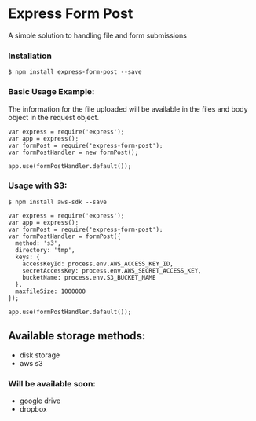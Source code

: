 # Express Form Post

A simple solution to handling file and form submissions <br/>

### Installation
```Installation
$ npm install express-form-post --save
```

### Basic Usage Example:
The information for the file uploaded will be available in the files and body object in the request object.

```
var express = require('express');
var app = express();
var formPost = require('express-form-post');
var formPostHandler = new formPost();

app.use(formPostHandler.default());
```

### Usage with S3: 

```
$ npm install aws-sdk --save
```

```
var express = require('express');
var app = express();
var formPost = require('express-form-post');
var formPostHandler = formPost({
  method: 's3',
  directory: 'tmp',
  keys: {
    accessKeyId: process.env.AWS_ACCESS_KEY_ID,
    secretAccessKey: process.env.AWS_SECRET_ACCESS_KEY,
    bucketName: process.env.S3_BUCKET_NAME
  },
  maxfileSize: 1000000
});

app.use(formPostHandler.default());
```


## Available storage methods:
 * disk storage
 * aws s3

### Will be available soon:
 * google drive
 * dropbox